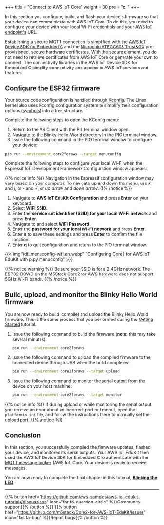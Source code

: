 +++
title = "Connect to AWS IoT Core"
weight = 30
pre = "<b>c. </b>"
+++

In this section you configure, build, and flash your device's firmware so that your device can communicate with AWS IoT Core. To do this, you need to configure your device with your local Wi-Fi credentials and your [AWS IoT endpoint's](https://docs.aws.amazon.com/iot/latest/developerguide/connect-to-iot.html#iot-device-endpoint-intro) URL. 

Establishing a secure MQTT connection is simplified with the [AWS IoT Device SDK for Embedded C](https://github.com/espressif/aws-iot-device-sdk-embedded-C/tree/61f25f34712b1513bf1cb94771620e9b2b001970) and the [Microchip ATECC608 Trust&GO](https://www.microchip.com/wwwproducts/en/ATECC608B-TNGTLS) pre-provisioned, secure hardware certificates. With the secure element, you do not need to retrieve certificates from AWS IoT Core or generate your own to connect. The connectivity libraries in the AWS IoT Device SDK for Embedded C simplify connectivity and access to AWS IoT services and features.

## Configure the ESP32 firmware
Your source code configuration is handled through [Kconfig](https://www.kernel.org/doc/html/latest/kbuild/kconfig-language.html). The Linux kernel also uses Kconfig configuration system to simplify their configuration options ([symbols](https://www.kernel.org/doc/html/latest/kbuild/kconfig-language.html)) into a tree structure. 

Complete the following steps to open the KConfig menu:
1. Return to the VS Client with the PIL terminal window open. 
1. Navigate to the Blinky-Hello-World directory In the PIO terminal window. 
1. Issue the following command in the PIO terminal window to configure your device: 
```bash
pio run --environment core2foraws --target menuconfig
```
Complete the following steps to configure your local Wi-Fi when the Espressif IoT Development Framework Configuration window appears:

{{% notice info %}}
Navigation in the Espressif configuration window may vary based on your computer. To navigate up and down the menu, use *k* and *j*, or *-* and *+*, or *up arrow* and *down arrow*.
{{% /notice %}}


1. Navigate to **AWS IoT EduKit Configuration** and press **Enter** on your keyboard. 
1. Select **WiFi SSID**. 
1. Enter the **service set identifier (SSID) for your local Wi-Fi network** and press **Enter**.
1. Navigate to and select **WiFi Password**.
1. Enter the **password for your local Wi-Fi network** and press **Enter**.
1. Enter **s** to save these settings and press **Enter** to confirm the file location. 
1. Enter **q** to quit configuration and return to the PIO terminal window.

{{< img "idf_menuconfig-wifi.en.webp" "Configuring Core2 for AWS IoT EduKit with p.py menuconfig" >}}

{{% notice warning %}}
Be sure your SSID is for a 2.4GHz network. The ESP32-D0WD on the M5Stack Core2 for AWS hardware does not support 5GHz Wi-Fi bands.
{{% /notice %}}

## Build, upload, and monitor the Blinky Hello World firmware
You are now ready to build (compile) and upload the Blinky Hello World firmware. This is the same process that you performed during the [Getting Started](en/getting-started/run-rainmaker.html) tutorial. 
   
1. Issue the following command to build the firmware (**note:** this may take several minutes):
    ```bash
    pio run --environment core2foraws
    ```
1. Issue the following command to upload the compiled firmware to the connected device through USB when the build completes:
    ```bash
    pio run --environment core2foraws --target upload
    ```
1. Issue the following command to monitor the serial output from the device on your host machine:
    ```bash
    pio run --environment core2foraws --target monitor
    ```
{{% notice info %}}
If during upload or while monitoring the serial output you receive an error about an incorrect port or timeout, open the `platformio.ini` file, and follow the instructions there to manually set the upload port.
{{% /notice %}}

## Conclusion
In this section, you successfully compiled the firmware updates, flashed your device, and monitored its serial outputs. Your AWS IoT EduKit then used the AWS IoT Device SDK for Embedded C to authenticate with the [MQTT message broker](https://docs.aws.amazon.com/iot/latest/developerguide/protocols.html) (AWS IoT Core. Your device is ready to receive messages.

You are now ready to complete the final chapter in this tutorial, [**Blinking the LED**](/en/blinky-hello-world/blinking-the-leds.html).

---
{{% button href="https://github.com/aws-samples/aws-iot-edukit-tutorials/discussions" icon="far fa-question-circle" %}}Community support{{% /button %}} {{% button href="https://github.com/m5stack/Core2-for-AWS-IoT-EduKit/issues" icon="fas fa-bug" %}}Report bugs{{% /button %}}
